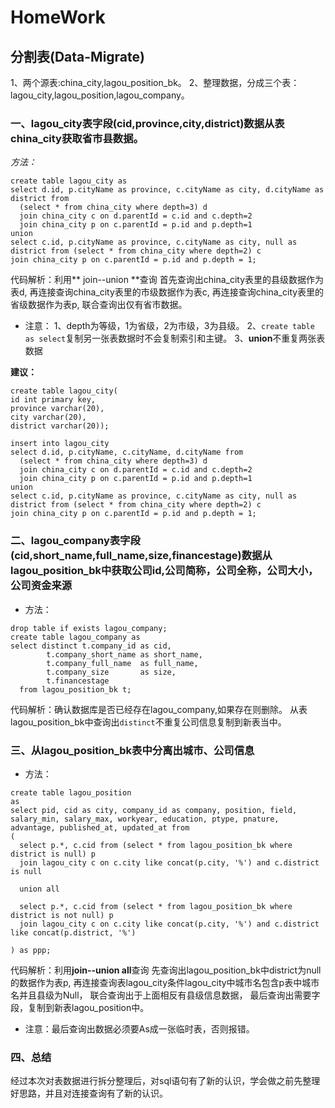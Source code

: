 # HomeWork
## 分割表(Data-Migrate)
1、两个源表:china_city,lagou_position_bk。
2、整理数据，分成三个表：lagou_city,lagou_position,lagou_company。
### 一、lagou_city表字段(cid,province,city,district)数据从表china_city获取省市县数据。
*方法：*
```
create table lagou_city as
select d.id, p.cityName as province, c.cityName as city, d.cityName as district from
  (select * from china_city where depth=3) d
  join china_city c on d.parentId = c.id and c.depth=2
  join china_city p on c.parentId = p.id and p.depth=1
union
select c.id, p.cityName as province, c.cityName as city, null as district from (select * from china_city where depth=2) c
join china_city p on c.parentId = p.id and p.depth = 1;
```
代码解析：利用** join--union **查询
首先查询出china_city表里的县级数据作为表d,
再连接查询china_city表里的市级数据作为表c,
再连接查询china_city表里的省级数据作为表p,
联合查询出仅有省市数据。
* 注意：
1、depth为等级，1为省级，2为市级，3为县级。
2、```create table as select```复制另一张表数据时不会复制索引和主键。
3、**union**不重复两张表数据

**建议：**
```
create table lagou_city(
id int primary key,
province varchar(20),
city varchar(20),
district varchar(20));

insert into lagou_city
select d.id, p.cityName, c.cityName, d.cityName from
  (select * from china_city where depth=3) d
  join china_city c on d.parentId = c.id and c.depth=2
  join china_city p on c.parentId = p.id and p.depth=1
union
select c.id, p.cityName as province, c.cityName as city, null as district from (select * from china_city where depth=2) c
join china_city p on c.parentId = p.id and p.depth = 1;
```
### 二、lagou_company表字段(cid,short_name,full_name,size,financestage)数据从lagou_position_bk中获取公司id,公司简称，公司全称，公司大小，公司资金来源
* 方法：
```
drop table if exists lagou_company;
create table lagou_company as
select distinct t.company_id as cid,
        t.company_short_name as short_name,
        t.company_full_name  as full_name,
        t.company_size       as size,
        t.financestage
  from lagou_position_bk t;
```
代码解析：确认数据库是否已经存在lagou_company,如果存在则删除。
从表lagou_position_bk中查询出```distinct```不重复公司信息复制到新表当中。
### 三、从lagou_position_bk表中分离出城市、公司信息
* 方法：
```
create table lagou_position
as
select pid, cid as city, company_id as company, position, field, salary_min, salary_max, workyear, education, ptype, pnature, advantage, published_at, updated_at from
(
  select p.*, c.cid from (select * from lagou_position_bk where district is null) p
  join lagou_city c on c.city like concat(p.city, '%') and c.district is null

  union all

  select p.*, c.cid from (select * from lagou_position_bk where district is not null) p
  join lagou_city c on c.city like concat(p.city, '%') and c.district like concat(p.district, '%')

) as ppp;
```
代码解析：利用**join--union all**查询
先查询出lagou_position_bk中district为null的数据作为表p,
再连接查询表lagou_city条件lagou_city中城市名包含p表中城市名并且县级为Null，
联合查询出于上面相反有县级信息数据，
最后查询出需要字段，复制到新表lagou_position中。
* 注意：最后查询出数据必须要As成一张临时表，否则报错。
### 四、总结
经过本次对表数据进行拆分整理后，对sql语句有了新的认识，学会做之前先整理好思路，并且对连接查询有了新的认识。
